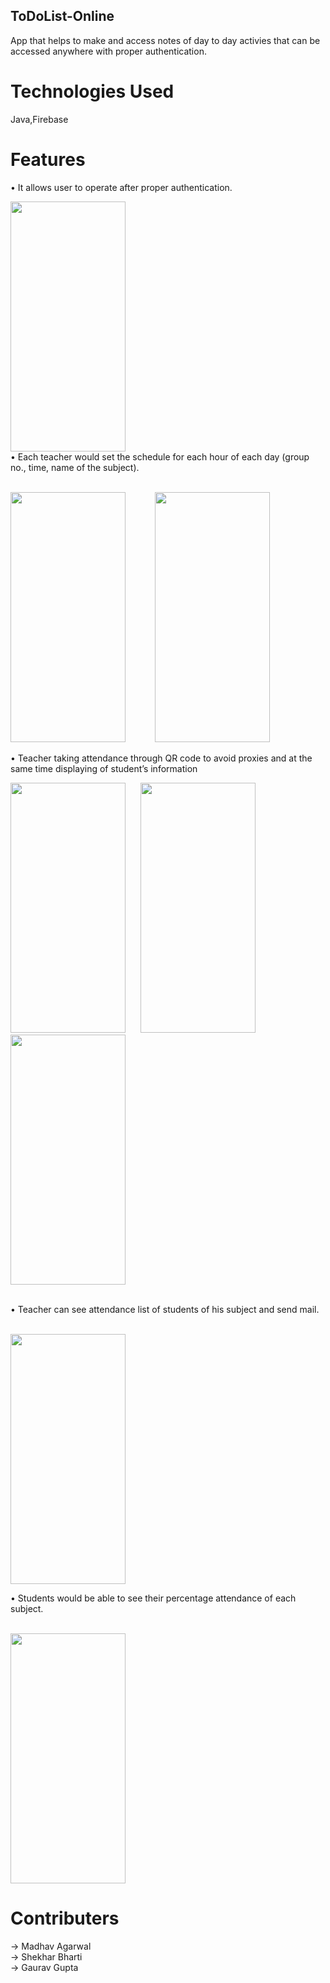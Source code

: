 ## ToDoList-Online
App that helps to make and access notes of day to day activies that can be accessed anywhere with proper authentication. 
# Technologies Used
  Java,Firebase
# Features
•	 It allows user to operate after proper authentication.

<img src="https://user-images.githubusercontent.com/49210766/72678886-15b4cb00-3ad0-11ea-86be-732ea4447e8c.jpeg" width="184" height="400">
<br>
•	 Each teacher would set the schedule for each hour of each day (group no., time, name of the subject).
<p>
  <br>
<img src="https://user-images.githubusercontent.com/49210766/72679244-6e399780-3ad3-11ea-9c66-468868d8963d.jpeg" width="184" height="400">   &nbsp;&nbsp;&nbsp;&nbsp;&nbsp;&nbsp;&nbsp;&nbsp;&nbsp;&nbsp;  <img src="https://user-images.githubusercontent.com/49210766/72679246-6ed22e00-3ad3-11ea-8a48-4e241f3aa36d.jpeg" width="184" height="400">
</p>

•	Teacher taking attendance through QR code to avoid proxies and at the same time displaying of student’s information

<p>
<img src="https://user-images.githubusercontent.com/49210766/72679488-a04bf900-3ad5-11ea-81ca-4f441b759f45.jpeg" width="184" height="400">
&nbsp;&nbsp;&nbsp;&nbsp;&nbsp;<img src="https://user-images.githubusercontent.com/49210766/72679489-a17d2600-3ad5-11ea-82e2-aba8367f69b9.jpeg" width="184" height="400">&nbsp;&nbsp;&nbsp;&nbsp;&nbsp;
<img src="https://user-images.githubusercontent.com/49210766/72679491-a2ae5300-3ad5-11ea-914a-53433c09acbc.jpeg" width="184" height="400">
</p>
<br>
•	Teacher can see attendance list of students of his subject and send mail.
<p>
<br>
<img src="https://user-images.githubusercontent.com/49210766/72679645-35032680-3ad7-11ea-9ac5-5d8082aa8cf4.jpeg" width="184" height="400">
</p>
•	Students would be able to see their percentage attendance of each subject.
<p><br>
<img src="https://user-images.githubusercontent.com/49210766/72680012-efe0f380-3ada-11ea-93a9-7fa9784d1799.jpeg" width="184" height="400"><br>
</p>

# Contributers 

-> Madhav Agarwal <br>
-> Shekhar Bharti <br>
-> Gaurav Gupta

